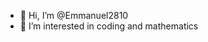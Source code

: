 - 👋 Hi, I’m @Emmanuel2810
- 👀 I’m interested in coding and mathematics

<!---
Emmanuel2810/Emmanuel2810 is a ✨ special ✨ repository because its `README.md` (this file) appears on your GitHub profile.
You can click the Preview link to take a look at your changes.
--->

